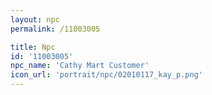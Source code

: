 ```yaml
---
layout: npc
permalink: /11003005

title: Npc
id: '11003005'
npc_name: 'Cathy Mart Customer'
icon_url: 'portrait/npc/02010117_kay_p.png'
---
```

